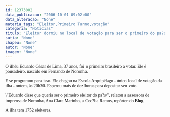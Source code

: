 ```yaml
---
id: 12373002
data_publicacao: "2006-10-01 09:02:00"
data_alteracao: "None"
materia_tags: "Eleitor,Primeiro Turno,votação"
categoria: "Notícias"
titulo: "Eleitor dormiu no local de votação para ser o primeiro do pa?s a votar"
sutia: "None"
chapeu: "None"
autor: "None"
imagem: "None"
---
```

<p><FONT face=Verdana>O ilhéu Eduardo César de Lima, 37 anos, foi o primeiro brasileiro a votar. Ele é pousadeiro, nascido em Fernando de Noronha.</FONT> </p>
<p><P><FONT face=Verdana>E se programou para isso.&nbsp;Ele chegou na Escola Arquipélago - único local de votação&nbsp;da ilha&nbsp;- ontem, às 20h30. Esperou mais de dez horas para depositar seu voto.</FONT></P></p>
<p><P><FONT face=Verdana>\"Eduardo disse que&nbsp;queria ser o primeiro eleitor do pa?s\", relatou&nbsp;a&nbsp;assessora de imprensa de Noronha, Ana Clara Marinho, a Cec?lia Ramos, repórter do <STRONG>Blog</STRONG>.</FONT> &nbsp;</P></p>
<p><P><FONT face=Verdana>A&nbsp;ilha&nbsp;tem 1752 eleitores.</FONT></P> </p>
